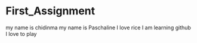 # First_Assignment
my name is chidinma
my name is Paschaline
I love rice
I am learning github
I love to play